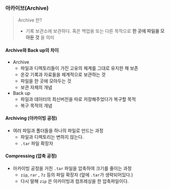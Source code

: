 ### 아카이브(Archive)

> Archive 란?
>
> - 기록 보관소에 보관하다. 혹은 백업용 또는 다른 목적으로 **한 곳에 파일을 모아둔 것** 을 의미



#### Archive와 Back up의 차이

- Archive
  - 파일과 디렉토리들이 가진 고유의 체계를 그대로 유지한 채 보존
  - 온갖 기록과 자료들을 체계적으로 보관하는 것
  - 파일을 한 곳에 모아두는 것
  - 보관 자체의 개념
- Back up
  - 파일과 데이터의 최신버전을 따로 저장해주었다가 복구할 목적
  - 복구 목적의 개념



#### Archiving (아카이빙 공정)

- 여러 파일과 폴더들을 하나의 파일로 만드는 과정
  - 파일과 디렉토리는 변하지 않는다.
  - `.tar` 파일 확장자

#### Compressing (압축 공정)

- 아카이빙 공정을 거친 `.tar` 파일을 압축하여 크기를 줄이는 과정
  - `zip`, `rar` , `7z`  등의 파일 확장자 (앞에 `.tar`가 생략되어있다.)
  - 다시 말해 `zip` 은 아카이빙과 컴프레싱을 한 압축파일이다.